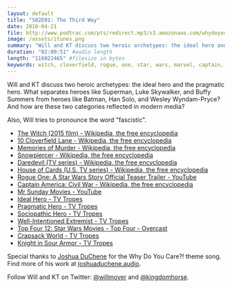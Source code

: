 ```yaml
---
layout: default
title: "S02E01: The Third Way"
date: 2016-04-21
file: http://www.podtrac.com/pts/redirect.mp3/s3.amazonaws.com/whydoyoucare.fm/Why+Do+You+Care+-+S02E01.mp3
image: /assets/itunes.png
summary: "Will and KT discuss two heroic archetypes: the ideal hero and the pragmatic hero. What separates heroes like Superman, Luke Skywalker, and Buffy Summers from heroes like Batman, Han Solo, and Wesley Wyndam-Pryce? And how are these two categories reflected in modern media?"
duration: "02:00:51" #audio length
length: "116022465" #filesize in bytes
keywords: witch, cloverfield, rogue, one, star, wars, marvel, captain, america, game, thrones, batman, superman, dark, tower, buffy, angel, daredevil
---
```


Will and KT discuss two heroic archetypes: the ideal hero and the pragmatic hero. What separates heroes like Superman, Luke Skywalker, and Buffy Summers from heroes like Batman, Han Solo, and Wesley Wyndam-Pryce? And how are these two categories reflected in modern media?

Also, Will tries to pronounce the word "fascistic".

<ul>
  <li><a href="https://en.wikipedia.org/wiki/The_Witch_(2015_film)">The Witch (2015 film) - Wikipedia, the free encyclopedia</a></li>
  <li><a href="https://en.wikipedia.org/wiki/10_Cloverfield_Lane">10 Cloverfield Lane - Wikipedia, the free encyclopedia</a></li>
  <li><a href="https://en.wikipedia.org/wiki/Memories_of_Murder">Memories of Murder - Wikipedia, the free encyclopedia</a></li>
  <li><a href="https://en.wikipedia.org/wiki/Snowpiercer">Snowpiercer - Wikipedia, the free encyclopedia</a></li>
  <li><a href="https://en.wikipedia.org/wiki/Daredevil_(TV_series)">Daredevil (TV series) - Wikipedia, the free encyclopedia</a></li>
  <li><a href="https://en.wikipedia.org/wiki/House_of_Cards_(U.S._TV_series)">House of Cards (U.S. TV series) - Wikipedia, the free encyclopedia</a></li>
  <li><a href="https://www.youtube.com/watch?v=Wji-BZ0oCwg">Rogue One: A Star Wars Story Official Teaser Trailer - YouTube</a></li>
  <li><a href="https://en.wikipedia.org/wiki/Captain_America:_Civil_War">Captain America: Civil War - Wikipedia, the free encyclopedia</a></li>
  <li><a href="https://www.youtube.com/channel/UCkDSAQ_5-yx5hmuvUcsJL7A">Mr Sunday Movies - YouTube</a></li>
  <li><a href="http://tvtropes.org/pmwiki/pmwiki.php/Main/IdealHero">Ideal Hero - TV Tropes</a></li>
  <li><a href="http://tvtropes.org/pmwiki/pmwiki.php/Main/PragmaticHero">Pragmatic Hero - TV Tropes</a></li>
  <li><a href="http://tvtropes.org/pmwiki/pmwiki.php/Main/SociopathicHero">Sociopathic Hero - TV Tropes</a></li>
  <li><a href="http://tvtropes.org/pmwiki/pmwiki.php/Main/WellIntentionedExtremist">Well-Intentioned Extremist - TV Tropes</a></li>
  <li><a href="https://overcast.fm/+FC5qtbGG0/34:28">Top Four 12: Star Wars Movies - Top Four - Overcast</a></li>
  <li><a href="http://tvtropes.org/pmwiki/pmwiki.php/Main/CrapsackWorld">Crapsack World - TV Tropes</a></li>
  <li><a href="http://tvtropes.org/pmwiki/pmwiki.php/Main/KnightInSourArmor">Knight in Sour Armor - TV Tropes</a></li>
</ul>

Special thanks to [Joshua DuChene](http://joshuaduchene.audio) for the Why Do You Care?! theme song. Find more of his work at [joshuaduchene.audio](http://joshuaduchene.audio).

Follow Will and KT on Twitter: [@willmoyer](https://twitter.com/willmoyer) and [@kingdomhorse](https://twitter.com/kingdomhorse).